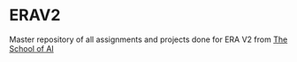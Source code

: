 # ERAV2
Master repository of all assignments and projects done for ERA V2 from [The School of AI](https://theschoolof.ai/)
